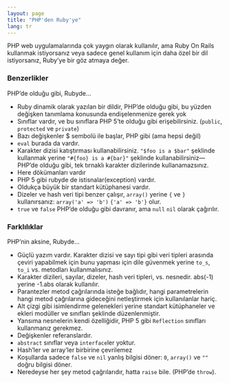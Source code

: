 ```yaml
---
layout: page
title: "PHP'den Ruby'ye"
lang: tr
---
```


PHP web uygulamalarında çok yaygın olarak kullanılır, ama Ruby On Rails
kullanmak istiyorsanız veya sadece genel kullanım için daha özel bir dil
istiyorsanız, Ruby’ye bir göz atmaya değer.

### Benzerlikler

PHP’de olduğu gibi, Rubyde…

* Ruby dinamik olarak yazılan bir dildir, PHP’de olduğu gibi, bu yüzden
  değişken tanımlama konusunda endişelenmenize gerek yok
* Sınıflar vardır, ve bu sınıflara PHP 5’te olduğu gibi erişebilirsiniz.
  (`public`, `protected` ve `private`)
* Bazı değişkenler $ sembolü ile başlar, PHP gibi (ama hepsi değil)
* `eval` burada da vardır.
* Karakter dizisi katıştırması kullanabilirsiniz. `"$foo is a $bar"`
  şeklinde kullanmak yerine `"#{foo} is a #{bar}"` şeklinde
  kullanabilirsiniz—PHP’de olduğu gibi, tek tırnaklı karakter
  dizilerinde kullanamazsınız.
* Here dökümanları vardır
* PHP 5 gibi rubyde de istisnalar(exception) vardır.
* Oldukça büyük bir standart kütüphanesi vardır.
* Dizeler ve hash veri tipi benzer çalışır, `array()` yerine `{` ve `}`
  kullanırsanız: `array('a' => 'b')` `{'a' => 'b'}` olur.
* `true` ve `false` PHP’de olduğu gibi davranır, ama `null` `nil` olarak
  çağırılır.

### Farklılıklar

PHP’nin aksine, Rubyde…

* Güçlü yazım vardır. Karakter dizisi ve sayı tipi gibi veri tipleri
  arasında çeviri yapabilmek için bunu yapması için dile güvenmek yerine
  `to_s`, `to_i` vs. metodları kullanmalısınız.
* Karakter dizileri, sayılar, dizeler, hash veri tipleri, vs. nesnedir.
  abs(-1) yerine -1.abs olarak kullanılır.
* Parantezler metod çağrılarında isteğe bağlıdır, hangi parametrelerin
  hangi metod çağrılarına gideceğini netleştirmek için kullanılanlar
  hariç.
* Alt çizgi gibi isimlendirme gelenekleri yerine standart kütüphaneler
  ve ekleri modüller ve sınıfları şeklinde düzenlenmiştir.
* Yansıma nesnelerin kendi özelliğidir, PHP 5 gibi `Reflection`
  sınıfları kullanmanız gerekmez.
* Değişkenler referanslardır.
* `abstract` sınıflar veya `interface`ler yoktur.
* Hash’ler ve array’ler birbirine çevrilemez
* Koşullarda sadece `false` ve `nil` yanlış bilgisi döner: `0`,
  `array()` ve `""` doğru bilgisi döner.
* Neredeyse her şey metod çağrılarıdır, hatta `raise` bile. (PHP’de
  `throw`).

